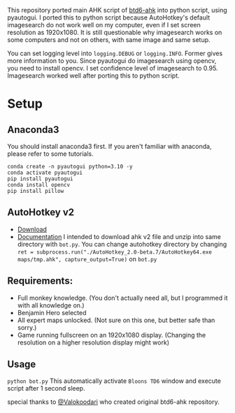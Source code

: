 This repository ported main AHK script of [btd6-ahk](https://github.com/Valokoodari/btd6-ahk/) into python script, using pyautogui. I ported this to python script because AutoHotkey's default imagesearch do not work well on my computer, even if I set screen resolution as 1920x1080. It is still questionable why imagesearch works on some computers and not on others, with same image and same setup.

You can set logging level into `logging.DEBUG` or `logging.INFO`. Former gives more information to you.
Since pyautogui do imagesearch using opencv, you need to install opencv. I set confidence level of imagesearch to 0.95. Imagesearch worked well after porting this to python script.

# Setup

## Anaconda3

You should install anaconda3 first. If you aren't familiar with anaconda, please refer to some tutorials.

```
conda create -n pyautogui python=3.10 -y
conda activate pyautogui
pip install pyautogui
conda install opencv
pip install pillow
```

## AutoHotkey v2

- [Download](https://www.autohotkey.com/download/ahk-v2.zip)
- [Documentation](https://lexikos.github.io/v2/docs/AutoHotkey.htm)
  I intended to download ahk v2 file and unzip into same directory with `bot.py`. You can change autohotkey directory by changing `ret = subprocess.run("./AutoHotkey_2.0-beta.7/AutoHotkey64.exe maps/tmp.ahk", capture_output=True)` on `bot.py`

## Requirements:

- Full monkey knowledge. (You don't actually need all, but I programmed it with all knowledge on.)
- Benjamin Hero selected
- All expert maps unlocked. (Not sure on this one, but better safe than sorry.)
- Game running fullscreen on an 1920x1080 display. (Changing the resolution on a higher resolution display might work)

## Usage

`python bot.py`
This automatically activate `Bloons TD6` window and execute script after 1 second sleep.

special thanks to [@Valokoodari](https://github.com/Valokoodari) who created original btd6-ahk repository.
